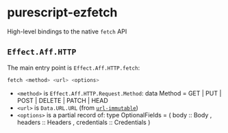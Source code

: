 # purescript-ezfetch
High-level bindings to the native `fetch` API

## `Effect.Aff.HTTP`
The main entry point is `Effect.Aff.HTTP.fetch`:

```purescript
fetch <method> <url> <options>
```

 * `<method>` is `Effect.Aff.HTTP.Request.Method`:
        <!-- language: purescript -->
        data Method
          = GET
          | PUT
          | POST
          | DELETE
          | PATCH
          | HEAD
 * `<url>` is `Data.URL.URL` (from [`url-immutable`](https://pursuit.purescript.org/packages/purescript-url-immutable/))
 * `<options>` is a partial record of:
        <!-- language: purescript -->
        type OptionalFields =
          ( body :: Body
          , headers :: Headers
          , credentials :: Credentials
          )
